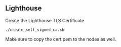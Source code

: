 ## Lighthouse

Create the Lighthouse TLS Certificate

```
./create_self_signed_ca.sh
```

Make sure to copy the cert.pem to the nodes as well.

